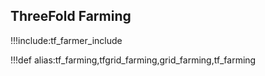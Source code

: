 ## ThreeFold Farming

!!!include:tf_farmer_include

!!!def alias:tf_farming,tfgrid_farming,grid_farming,tf_farming
